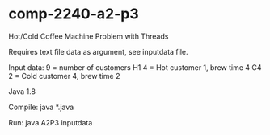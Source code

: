 # comp-2240-a2-p3
Hot/Cold Coffee Machine Problem with Threads

Requires text file data as argument, see inputdata file.

Input data:
9 = number of customers
H1 4 = Hot customer 1, brew time 4
C4 2 = Cold customer 4, brew time 2

Java 1.8

Compile:
java *.java

Run:
java A2P3 inputdata
